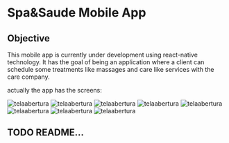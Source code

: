 # Spa&Saude Mobile App

## Objective

This mobile app is currently under development using react-native technology. It has the goal of being an application 
where a client can schedule some treatments like massages and care like services with the care company.

actually the app has the screens:

![telaabertura](https://raw.githubusercontent.com/williamguilhermesouza/SpaSaude/master/Design/TelaAbertura.png)
![telaabertura](https://raw.githubusercontent.com/williamguilhermesouza/SpaSaude/master/Design/PrimeiraVez.png)
![telaabertura](https://raw.githubusercontent.com/williamguilhermesouza/SpaSaude/master/Design/Login.png)
![telaabertura](https://raw.githubusercontent.com/williamguilhermesouza/SpaSaude/master/Design/EscolhaAtend0.png)
![telaabertura](https://raw.githubusercontent.com/williamguilhermesouza/SpaSaude/master/Design/EscolhaAtendimento.png)
![telaabertura](https://raw.githubusercontent.com/williamguilhermesouza/SpaSaude/master/Design/FormaPgto.png)
![telaabertura](https://raw.githubusercontent.com/williamguilhermesouza/SpaSaude/master/Design/AgendeHorario.png)
![telaabertura](https://raw.githubusercontent.com/williamguilhermesouza/SpaSaude/master/Design/Confirmar.png)


## TODO README...
